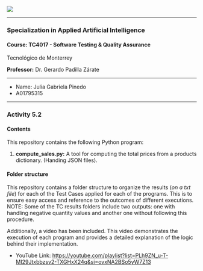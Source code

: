 ![](https://javier.rodriguez.org.mx/itesm/2014/tecnologico-de-monterrey-blue.png)


------------


### Specialization in Applied Artificial Intelligence
#### Course: TC4017 - Software Testing & Quality Assurance
Tecnológico de Monterrey

**Professor:** Dr. Gerardo Padilla Zárate

------------
- Name: Julia Gabriela Pinedo
- A01795315

------------

### Activity 5.2
#### Contents
This repository contains the following Python program:
1. **compute_sales.py:** A tool for computing the total prices from a products dictionary. (Handing JSON files).

#### Folder structure
This repository contains a folder structure to organize the results (*on a txt file*) for each of the Test Cases applied for each of the programs. This is to ensure easy access and reference to the outcomes of different executions.
NOTE: Some of the TC results folders include two outputs: one with handling negative quantity values and another one without following this procedure.

Additionally, a video has been included. This video demonstrates the execution of each program and provides a detailed explanation of the logic behind their implementation.

- YouTube Link: https://youtube.com/playlist?list=PLh9ZN_u-T-MI29Jtxbbzsv2-TXGHxX24q&si=ovxNA2BSo5yW7Z13

